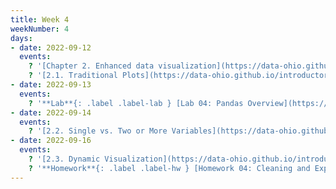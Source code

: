 ```yaml
---
title: Week 4
weekNumber: 4
days:
- date: 2022-09-12
  events:
    ? '[Chapter 2. Enhanced data visualization](https://data-ohio.github.io/introductory-data-science/2/2_visualization.html)'
    ? '[2.1. Traditional Plots](https://data-ohio.github.io/introductory-data-science/2/1/2_1_traditional_plots.html)'
- date: 2022-09-13
  events:
    ? '**Lab**{: .label .label-lab } [Lab 04: Pandas Overview](https://jupyterhub.academic.kube.ohio.edu/hub/user-redirect/git-pull?repo=https%3A%2F%2Fgithub.com%2Fdata-ohio%2FMATH2530_Fall22-23&urlpath=lab%2Ftree%2FMATH2530_Fall22-23%2Flab%2Flab04%2Flab04.ipynb&branch=main)'
- date: 2022-09-14
  events:
    ? '[2.2. Single vs. Two or More Variables](https://data-ohio.github.io/introductory-data-science/2/2/2_2_charting_techniques.html)'
- date: 2022-09-16
  events:
    ? '[2.3. Dynamic Visualization](https://data-ohio.github.io/introductory-data-science/2/3/2_3_dynamic_plotting.html)'
    ? '**Homework**{: .label .label-hw } [Homework 04: Cleaning and Exploring Data with Pandas](https://jupyterhub.academic.kube.ohio.edu/hub/user-redirect/git-pull?repo=https%3A%2F%2Fgithub.com%2Fdata-ohio%2FMATH2530_Fall22-23&urlpath=lab%2Ftree%2FMATH2530_Fall22-23%2Fhw%2Fhw04%2Fhw04.ipynb&branch=main)'
---
```




